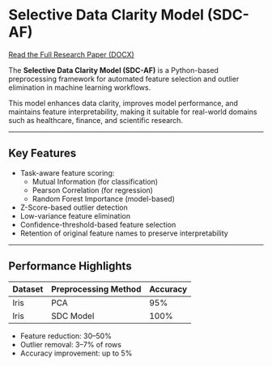 # Selective Data Clarity Model (SDC-AF)

[Read the Full Research Paper (DOCX)](Selective%20Data%20Clarity%20Model_Research_Paper.docx)


The **Selective Data Clarity Model (SDC-AF)** is a Python-based preprocessing framework for automated feature selection and outlier elimination in machine learning workflows.

This model enhances data clarity, improves model performance, and maintains feature interpretability, making it suitable for real-world domains such as healthcare, finance, and scientific research.

---

## Key Features

- Task-aware feature scoring:
  - Mutual Information (for classification)
  - Pearson Correlation (for regression)
  - Random Forest Importance (model-based)
- Z-Score-based outlier detection
- Low-variance feature elimination
- Confidence-threshold-based feature selection
- Retention of original feature names to preserve interpretability

---

## Performance Highlights

| Dataset      | Preprocessing Method | Accuracy |
|--------------|----------------------|----------|
| Iris         | PCA                  | 95%      |
| Iris         | SDC Model            | 100%     |

- Feature reduction: 30–50%
- Outlier removal: 3–7% of rows
- Accuracy improvement: up to 5%






